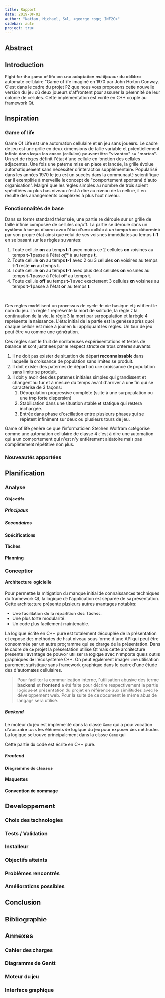 ```yaml
---
title: Rapport
date: 2019-08-02
author: "Nathan, Michael, Sol, <george rogé; INF2C>"
sidebar: auto
project: true
---
```


## Abstract


## Introduction

Fight for the game of life est une adaptation multijoueur du célèbre automate cellulaire "Game of life imaginé en 1970 par John Horton Conway. C'est dans le cadre du projet P2 que nous vous proposons cette nouvelle version du jeu où deux joueurs s'affrontent pour assurer la pérennité de leur colonie de cellules. Cette implémentation est écrite en C++ couplé au framework Qt.

## Inspiration
### Game of life

Game Of Life est une automation cellulaire et un jeu sans joueurs. Le cadre de jeu est une grille en deux dimensions de taille variable et potentiellement infinie dans laque les cases (cellules) peuvent être "vivantes" ou "mortes". Un set de règles définit l'état d'une cellule en fonction des cellules adjacentes. Une fois une paterne mise en place et lancée, la grille évolue automatiquement sans nécessiter d'interaction supplémentaire. Popularisé dans les années 1970 le jeu est un succès dans la communauté scientifique car il exemplifie à merveille le concept de "comportement spontané d'auto organisation". Malgré que les règles simples au nombre de trois soient spécifiées au plus bas niveau c'est à dire au niveau de la cellule, il en résulte des arrangements complexes à plus haut niveau.

### Fonctionnalités de base

Dans sa forme standard théorisée, une partie se déroule sur un grille de taille infinie composée de cellules on/off. La partie se déroule dans un système à temps discret avec l'état d'une cellule à un temps **t** est déterminé par son propre état ainsi que celui de ses voisines immédiates au temps **t-1** en se basant sur les règles suivantes:

1. Toute cellule **on** au temps **t-1** avec moins de 2 cellules **on** voisines au temps **t-1** passe à l'état *off** à au temps **t**.
2. Toute cellule **on** au temps **t-1** avec 2 ou 3 cellules **on** voisines au temps **t-1** reste **on** au temps **t**.
3. Toute cellule **on** au temps **t-1** avec plus de 3 cellules **on** voisines au temps **t-1** passe à l'état **off** au temps **t**.
4. Toute cellule **off** au temps **t-1** avec exactement 3 cellules **on** voisines au temps **t-1** passe à l'état **on** au temps **t**.

<br>

Ces règles modélisent un processus de cycle de vie basique et justifient le nom du jeu. La règle 1 représente la mort de solitude, la règle 2 la continuation de la vie, la règle 3 la mort par surpopulation et la règle 4 représente la naissance. L'état initial de la partie est la genèse après quoi chaque cellule est mise à jour en lui appliquant les règles. Un tour de jeu peut être vu comme une génération.

Ces règles sont le fruit de nombreuses expérimentations et testes de balance et sont justifiées par le respect stricte de trois critères suivants:

1. Il ne doit pas exister de situation de départ **reconnaissable** dans laquelle la croissance de population sans limites se produit.
2. Il doit exister des paternes de départ où une croissance de population sans limite se produit.
3. Il doit y avoir des des paternes initiales simples qui grandissent et changent au fur et à mesure du temps avant d'arriver à une fin qui se caractérise de 3 façons:
   1. Dépopulation progressive complète (suite à une surpopulation ou une trop forte dispersion)
   2. Stabilisation dans une situation stable et statique qui restera inchangée.
   3. Entrée dans phase d'oscillation entre plusieurs phases qui se répètent infiniment sur deux ou plusieurs tours de jeu.

Game of life génère ce que l'informaticien Stephen Wolfram catégorise comme une automation cellulaire de classe 4 c'est à dire une automation qui a un comportement qui n'est n'y entièrement aléatoire mais pas complètement répétitive non plus.

### Nouveautés apportées

## Planification
### Analyse
#### Objectifs
##### Principaux
##### Secondaires
#### Spécifications
#### Tâches
#### Planning

### Conception
#### Architecture logicielle

Pour permettre la mitigation du manque initial de connaissances techniques du framework Qt, la logique de l'application est séparée de sa présentation. Cette architecture présente plusieurs autres avantages notables:

* Une facilitation de la répartition des Tâches.
* Une plus forte modularité.
* Un code plus facilement maintenable.

La logique écrite en C++ pure est totalement découplée de la présentation et expose des méthodes de haut niveau sous forme d'une API qui peut être consommée par un autre programme qui se charge de la présentation. Dans le cadre de ce projet la présentation utilise Qt mais cette architecture présente l'avantage de pouvoir utiliser la logique avec n'importe quels outils graphiques de l'écosystème C++. On peut également imager une utilisation purement statistique sans framework graphique dans le cadre d'une étude des d'automates cellulaires.

> Pour faciliter la communication interne, l'utilisation abusive des terme **backend** et **frontend** a été faite pour décrire respectivement la partie logique et présentation du projet en référence aux similitudes avec le développement web. Pour la suite de ce document le même abus de langage sera utilisé.

##### Backend

Le moteur du jeu est implémenté dans la classe `Game` qui a pour vocation d'abstraire tous les éléments de logique du jeu pour exposer des méthodes 
La logique se trouve principalement dans la classe `Game` qui 



Cette partie du code est écrite en C++ pure. 

##### Frontend
#### Diagramme de classes
#### Maquettes
#### Convention de nommage

## Developpement
### Choix des technologies
### Tests / Validation
### Installeur
### Objectifs atteints
### Problèmes rencontrés
### Améliorations possibles

## Conclusion
## Bibliographie

## Annexes
### Cahier des charges
### Diagramme de Gantt


### Moteur du jeu

### Interface graphique




